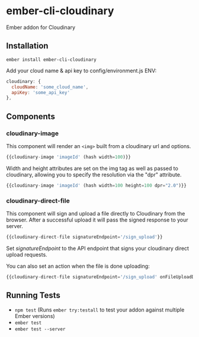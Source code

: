 # ember-cli-cloudinary #

Ember addon for Cloudinary

## Installation ##

```ember install ember-cli-cloudinary```

Add your cloud name & api key to config/environment.js ENV:

```javascript
cloudinary: {
  cloudName: 'some_cloud_name',
  apiKey: 'some_api_key'
},
```

## Components ##

### cloudinary-image ###

This component will render an `<img>` built from a cloudinary url and options.

```javascript
{{cloudinary-image 'imageId' (hash width=100)}}
```

Width and height attributes are set on the img tag as well as passed to cloudinary, allowing you to specify the resolution via the "dpr" attribute.

```javascript
{{cloudinary-image 'imageId' (hash width=100 height=100 dpr="2.0")}}
```

### cloudinary-direct-file ###

This component will sign and upload a file directly to Cloudinary from the browser. After a successful upload it will pass the signed response to your server.

```javascript
{{cloudinary-direct-file signatureEndpoint='/sign_upload'}}
```

Set *signatureEndpoint* to the API endpoint that signs your cloudinary direct upload requests.

You can also set an action when the file is done uploading:

```javascript
{{cloudinary-direct-file signatureEndpoint='/sign_upload' onFileUploadDone=(action 'showThumbnail')}}
```


## Running Tests ##

* `npm test` (Runs `ember try:testall` to test your addon against multiple Ember versions)
* `ember test`
* `ember test --server`
